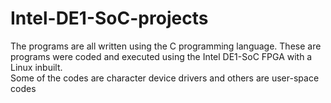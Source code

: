 # Intel-DE1-SoC-projects
The programs are all written using the C programming language. 
These are programs were coded and executed using the Intel DE1-SoC FPGA with a Linux inbuilt.  
Some of the codes are character device drivers and others are user-space codes
